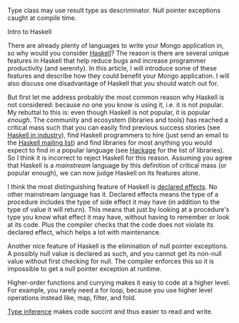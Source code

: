 Type class may use result type as descriminator.
Null pointer exceptions caught at compile time.


Intro to Haskell

There are already plenty of languages to write your Mongo application in, so why would you consider [Haskell](http://www.haskell.org/)? The reason is there are several unique features in Haskell that help reduce bugs and increase programmer productivity (and serenity). In this article, I will introduce some of these features and describe how they could benefit your Mongo application. I will also discuss one disadvantage of Haskell that you should watch out for.

But first let me address probably the most common reason why Haskell is not considered: because no one you know is using it, i.e. it is not popular. My rebuttal to this is: even though Haskell is not popular, it is popular *enough*. The community and ecosystem (libraries and tools) has reached a critical mass such that you can easily find previous success stories (see [Haskell in industry](http://haskell.org/haskellwiki/Haskell_in_industry)), find Haskell programmers to hire (just send an email to the [Haskell mailing list](http://www.haskell.org/haskellwiki/Mailing_Lists)) and find libraries for most anything you would expect to find in a popular language (see [Hackage](http://hackage.haskell.org/packages/archive/pkg-list.html) for the list of libraries). So I think it is incorrect to reject Haskell for this reason. Assuming you agree that Haskell is a *mainstream* language by this definition of critical mass (or popular enough), we can now judge Haskell on its features alone.

I think the most distinguishing feature of Haskell is [declared effects](http://en.wikipedia.org/wiki/Effect_system). No other mainstream language has it. Declared effects means the type of a procedure includes the type of side effect it may have (in addition to the type of value it will return). This means that just by looking at a procedure's type you know what effect it may have, without having to remember or look at its code. Plus the compiler checks that the code does not violate its declared effect, which helps a lot with maintenance.

Another nice feature of Haskell is the elimination of null pointer exceptions. A possibly null value is declared as such, and you cannot get its non-null value without first checking for null. The compiler enforces this so it is impossible to get a null pointer exception at runtime.

Higher-order functions and currying makes it easy to code at a higher level. For example, you rarely need a for loop, because you use higher level operations instead like, map, filter, and fold.

[Type inference](http://en.wikipedia.org/wiki/Type_inference) makes code succint and thus easier to read and write.




